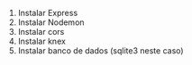 1. Instalar Express
2. Instalar Nodemon
3. Instalar cors
4. Instalar knex
5. Instalar banco de dados (sqlite3 neste caso)